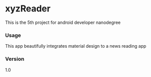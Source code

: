 # xyzReader

This is the 5th project for android developer nanodegree

### Usage
This app beautifully integrates material design to a news reading app

### Version
1.0

